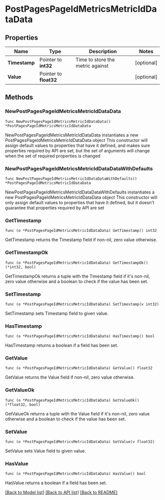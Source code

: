# PostPagesPageIdMetricsMetricIdDataData

## Properties

Name | Type | Description | Notes
------------ | ------------- | ------------- | -------------
**Timestamp** | Pointer to **int32** | Time to store the metric against | [optional] 
**Value** | Pointer to **float32** |  | [optional] 

## Methods

### NewPostPagesPageIdMetricsMetricIdDataData

`func NewPostPagesPageIdMetricsMetricIdDataData() *PostPagesPageIdMetricsMetricIdDataData`

NewPostPagesPageIdMetricsMetricIdDataData instantiates a new PostPagesPageIdMetricsMetricIdDataData object
This constructor will assign default values to properties that have it defined,
and makes sure properties required by API are set, but the set of arguments
will change when the set of required properties is changed

### NewPostPagesPageIdMetricsMetricIdDataDataWithDefaults

`func NewPostPagesPageIdMetricsMetricIdDataDataWithDefaults() *PostPagesPageIdMetricsMetricIdDataData`

NewPostPagesPageIdMetricsMetricIdDataDataWithDefaults instantiates a new PostPagesPageIdMetricsMetricIdDataData object
This constructor will only assign default values to properties that have it defined,
but it doesn't guarantee that properties required by API are set

### GetTimestamp

`func (o *PostPagesPageIdMetricsMetricIdDataData) GetTimestamp() int32`

GetTimestamp returns the Timestamp field if non-nil, zero value otherwise.

### GetTimestampOk

`func (o *PostPagesPageIdMetricsMetricIdDataData) GetTimestampOk() (*int32, bool)`

GetTimestampOk returns a tuple with the Timestamp field if it's non-nil, zero value otherwise
and a boolean to check if the value has been set.

### SetTimestamp

`func (o *PostPagesPageIdMetricsMetricIdDataData) SetTimestamp(v int32)`

SetTimestamp sets Timestamp field to given value.

### HasTimestamp

`func (o *PostPagesPageIdMetricsMetricIdDataData) HasTimestamp() bool`

HasTimestamp returns a boolean if a field has been set.

### GetValue

`func (o *PostPagesPageIdMetricsMetricIdDataData) GetValue() float32`

GetValue returns the Value field if non-nil, zero value otherwise.

### GetValueOk

`func (o *PostPagesPageIdMetricsMetricIdDataData) GetValueOk() (*float32, bool)`

GetValueOk returns a tuple with the Value field if it's non-nil, zero value otherwise
and a boolean to check if the value has been set.

### SetValue

`func (o *PostPagesPageIdMetricsMetricIdDataData) SetValue(v float32)`

SetValue sets Value field to given value.

### HasValue

`func (o *PostPagesPageIdMetricsMetricIdDataData) HasValue() bool`

HasValue returns a boolean if a field has been set.


[[Back to Model list]](../README.md#documentation-for-models) [[Back to API list]](../README.md#documentation-for-api-endpoints) [[Back to README]](../README.md)


